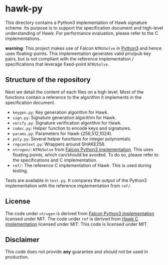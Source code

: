 # hawk-py

This directory contains a Python3 implementation of Hawk signature scheme.
Its purpose is to support the specification document and high-level understanding of Hawk.
For performance evaluation, please refer to the C implementations.

**warning**: This project makes use of Falcon `NTRUSolve` in [Python3](https://github.com/tprest/falcon.py) and hence uses floating-points.
This implementation generates valid priv/pub key pairs, but is not compliant with the reference implementation / specifications that leverage fixed-point `NTRUSolve`.

## Structure of the repository
Next we detail the content of each files on a high level. Most of the functions contain a reference to the algorithm it implements in the specification document.
- `keygen.py`: Key generation algorithm for Hawk.
- `sign.py`: Signature generation algorithm for Hawk.
- `verify.py`: Signature verification algorithm for Hawk.
- `codec.py`: Helper function to encode keys and signatures.
- `params.py`: Parameters for Hawk-(256,512,1024).
- `poly.py`: Several helper functions for integer polynomials.
- `rngcontext.py`: Wrappers around SHAKE256.
-  `ntrugen/`: `NTRUSolve` from [Falcon Python3 implementation](https://github.com/tprest/falcon.py).
    This uses floating points, which can/should be avoided. To do so, please refer to the specifications and C implementation.
-  `ref/`: The reference C implementation of Hawk. This is used during testing.

Tests are available in `test.py`. It compares the output of the Python3 implementation with the reference implementation from `ref/`.

## License
The code under `ntrugen` is derived from [Falcon Python3 implementation](https://github.com/tprest/falcon.py) licensed under MIT.
The code under `ref` is derived from [Hawk C implementation]() licensed under MIT.
This code is licensed under MIT.

## Disclaimer

This code does not provide **any** guarantee and should not be used in production.
